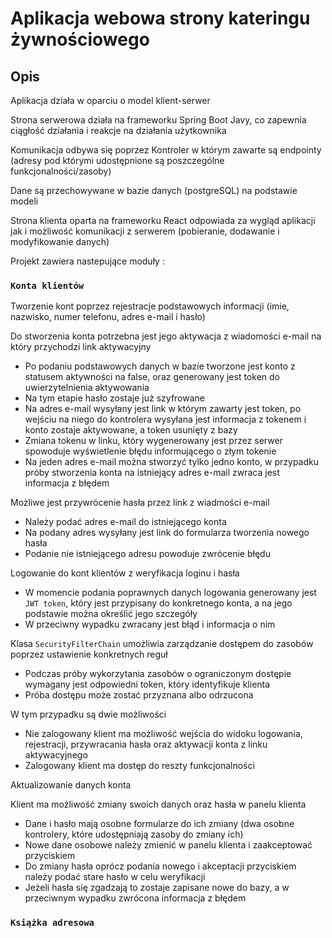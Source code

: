 # Aplikacja webowa strony kateringu żywnościowego

## Opis

Aplikacja działa w oparciu o model klient-serwer

Strona serwerowa działa na frameworku Spring Boot Javy, co zapewnia ciągłość działania i reakcje na działania użytkownika

Komunikacja odbywa się poprzez Kontroler w którym zawarte są endpointy (adresy pod którymi udostępnione są poszczególne funkcjonalności/zasoby)

Dane są przechowywane w bazie danych (postgreSQL) na podstawie modeli

Strona klienta oparta na frameworku React odpowiada za wygląd aplikacji jak i możliwość komunikacji z serwerem (pobieranie, dodawanie i modyfikowanie danych)

Projekt zawiera nastepujące moduły :

### `Konta klientów`

Tworzenie kont poprzez rejestracje podstawowych informacji (imie, nazwisko, numer telefonu, adres e-mail i hasło)

Do stworzenia konta potrzebna jest jego aktywacja z wiadomości e-mail na który przychodzi link aktywacyjny

- Po podaniu podstawowych danych w bazie tworzone jest konto z statusem aktywności na false, oraz generowany jest token do uwierzytelnienia aktywowania
- Na tym etapie hasło zostaje już szyfrowane
- Na adres e-mail wysyłany jest link w którym zawarty jest token, po wejściu na niego do kontrolera wysyłana jest informacja z tokenem i konto zostaje aktywowane, a token usunięty z bazy
- Zmiana tokenu w linku, który wygenerowany jest przez serwer spowoduje wyświetlenie błędu informującego o złym tokenie
- Na jeden adres e-mail można stworzyć tylko jedno konto, w przypadku próby stworzenia konta na istniejący adres e-mail zwraca jest informacja z błędem

Możliwe jest przywrócenie hasła przez link z wiadmości e-mail

- Należy podać adres e-mail do istniejącego konta
- Na podany adres wysyłany jest link do formularza tworzenia nowego hasła
- Podanie nie istniejącego adresu powoduje zwrócenie błędu

Logowanie do kont klientów z weryfikacja loginu i hasła 

- W momencie podania poprawnych danych logowania generowany jest `JWT token`, który jest przypisany do konkretnego konta, a na jego podstawie można określić jego szczegóły
- W przeciwny wypadku zwracany jest błąd i informacja o nim

Klasa `SecurityFilterChain` umożliwia zarządzanie dostępem do zasobów poprzez ustawienie konkretnych reguł

- Podczas próby wykorzytania zasobów o ograniczonym dostępie wymagany jest odpowiedni token, który identyfikuje klienta
- Próba dostępu może zostać przyznana albo odrzucona

W tym przypadku są dwie możliwości

- Nie zalogowany klient ma możliwość wejścia do widoku logowania, rejestracji, przywracania hasła oraz aktywacji konta z linku aktywacyjnego
- Zalogowany klient ma dostęp do reszty funkcjonalności

Aktualizowanie danych konta

Klient ma możliwość zmiany swoich danych oraz hasła w panelu klienta

- Dane i hasło mają osobne formularze do ich zmiany (dwa osobne kontrolery, które udostępniają zasoby do zmiany ich)
- Nowe dane osobowe należy zmienić w panelu klienta i zaakceptować przyciskiem
- Do zmiany hasła oprócz podania nowego i akceptacji przyciskiem należy podać stare hasło w celu weryfikacji
- Jeżeli hasła się zgadzają to zostaje zapisane nowe do bazy, a w przeciwnym wypadku zwrócona informacja z błędem

### `Książka adresowa`


